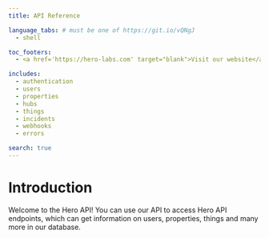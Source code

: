 ```yaml
---
title: API Reference

language_tabs: # must be one of https://git.io/vQNgJ
  - shell

toc_footers:
  - <a href='https://hero-labs.com' target="blank">Visit our website</a>

includes:
  - authentication
  - users
  - properties
  - hubs
  - things
  - incidents
  - webhooks
  - errors

search: true
---
```


# Introduction

Welcome to the Hero API! You can use our API to access Hero API endpoints, which can get information on users, properties, things and many more in our database.


